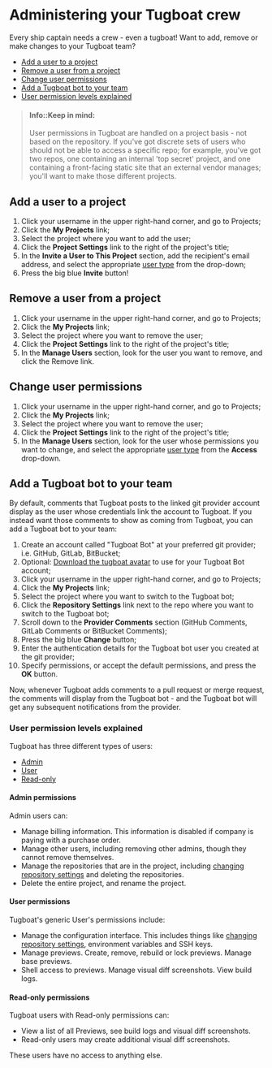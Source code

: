 # Administering your Tugboat crew

Every ship captain needs a crew - even a tugboat! Want to add, remove or make changes to your Tugboat team?

- [Add a user to a project](#add-a-user-to-a-project)
- [Remove a user from a project](#remove-a-user-from-a-project)
- [Change user permissions](#change-user-permissions)
- [Add a Tugboat bot to your team](#add-a-tugboat-bot-to-your-team)
- [User permission levels explained](#user-permission-levels-explained)

> #### Info::Keep in mind:
>
> User permissions in Tugboat are handled on a project basis - not based on the repository. If you've got discrete sets of users who should not be able to access a specific repo; for example, you've got two repos, one containing an internal 'top secret' project, and one containing a front-facing static site that an external vendor manages; you'll want to make those different projects.

## Add a user to a project

1) Click your username in the upper right-hand corner, and go to Projects;
2) Click the **My Projects** link;
3) Select the project where you want to add the user;
4) Click the **Project Settings** link to the right of the project's title;
5) In the **Invite a User to This Project** section, add the recipient's email address, and select the appropriate [user type](#user-permission-levels-explained) from the drop-down;
6) Press the big blue **Invite** button!

## Remove a user from a project

1) Click your username in the upper right-hand corner, and go to Projects;
2) Click the **My Projects** link;
3) Select the project where you want to remove the user;
4) Click the **Project Settings** link to the right of the project's title;
5) In the **Manage Users** section, look for the user you want to remove, and click the Remove link.

## Change user permissions

1) Click your username in the upper right-hand corner, and go to Projects;
2) Click the **My Projects** link;
3) Select the project where you want to remove the user;
4) Click the **Project Settings** link to the right of the project's title;
5) In the **Manage Users** section, look for the user whose permissions you want to change, and select the appropriate [user type](#user-permission-levels-explained) from the **Access** drop-down.

## Add a Tugboat bot to your team

By default, comments that Tugboat posts to the linked git provider account display as the user whose credentials link the account to Tugboat. If you instead want those comments to show as coming from Tugboat, you can add a Tugboat bot to your team:

1) Create an account called "Tugboat Bot" at your preferred git provider; i.e. GitHub, GitLab, BitBucket;
2) Optional: [Download the tugboat avatar](https://dashboard.tugboat.qa/static/Tugboat_AvatarLarge.zip) to use for your Tugboat Bot account;
3) Click your username in the upper right-hand corner, and go to Projects;
4) Click the **My Projects** link;
5) Select the project where you want to switch to the Tugboat bot;
6) Click the **Repository Settings** link next to the repo where you want to switch to the Tugboat bot;
7) Scroll down to the **Provider Comments** section (GitHub Comments, GitLab Comments or BitBucket Comments);
8) Press the big blue **Change** button;
9) Enter the authentication details for the Tugboat bot user you created at the git provider;
10) Specify permissions, or accept the default permissions, and press the **OK** button.

Now, whenever Tugboat adds comments to a pull request or merge request, the comments will display from the Tugboat bot - and the Tugboat bot will get any subsequent notifications from the provider.

### User permission levels explained

Tugboat has three different types of users:

- [Admin](#admin-permissions)
- [User](#user-permissions)
- [Read-only](#read-only-permissions)

#### Admin permissions

Admin users can:

- Manage billing information. This information is disabled if company is paying with a purchase order.
- Manage other users, including removing other admins, though they cannot remove themselves.
- Manage the repositories that are in the project, including [changing repository settings](../setting-up-tugboat/select-repo-settings-optional/index.md) and deleting the repositories.
- Delete the entire project, and rename the project.

#### User permissions

Tugboat's generic User's permissions include:

- Manage the configuration interface. This includes things like [changing repository settings](../setting-up-tugboat/select-repo-settings-optional/index.md), environment variables and SSH keys.
- Manage previews. Create, remove, rebuild or lock previews. Manage base previews.
- Shell access to previews. Manage visual diff screenshots. View build logs.

#### Read-only permissions

Tugboat users with Read-only permissions can:

- View a list of all Previews, see build logs and visual diff screenshots.
- Read-only users may create additional visual diff screenshots.

These users have no access to anything else.
